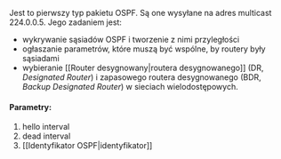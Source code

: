 Jest to pierwszy typ pakietu OSPF. Są one wysyłane na adres multicast 224.0.0.5. Jego zadaniem jest:
- wykrywanie sąsiadów OSPF i tworzenie z nimi przyległości
- ogłaszanie parametrów, które muszą być wspólne, by routery były sąsiadami
- wybieranie [[Router desygnowany|routera desygnowanego]] (DR, *Designated Router*) i zapasowego routera desygnowanego (BDR, *Backup Designated Router*) w sieciach wielodostępowych. 

#### Parametry:
1. hello interval
2. dead interval
3. [[Identyfikator OSPF|identyfikator]]
